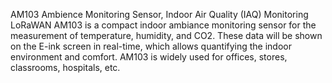 AM103 Ambience Monitoring Sensor, Indoor Air Quality (IAQ) Monitoring LoRaWAN
AM103 is a compact indoor ambiance monitoring sensor for the measurement of temperature, humidity, and CO2. These data will be shown on the E-ink screen in real-time, which allows quantifying the indoor environment and comfort. AM103 is widely used for offices, stores, classrooms, hospitals, etc.
